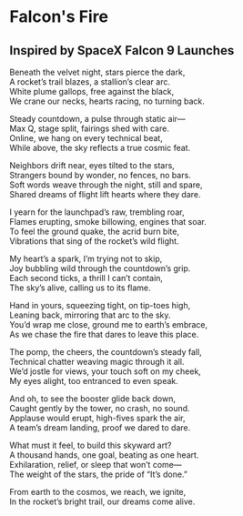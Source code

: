 # Falcon's Fire
## Inspired by SpaceX Falcon 9 Launches

Beneath the velvet night, stars pierce the dark,  
A rocket’s trail blazes, a stallion’s clear arc.  
White plume gallops, free against the black,  
We crane our necks, hearts racing, no turning back.

Steady countdown, a pulse through static air—  
Max Q, stage split, fairings shed with care.  
Online, we hang on every technical beat,  
While above, the sky reflects a true cosmic feat.

Neighbors drift near, eyes tilted to the stars,  
Strangers bound by wonder, no fences, no bars.  
Soft words weave through the night, still and spare,  
Shared dreams of flight lift hearts where they dare.

I yearn for the launchpad’s raw, trembling roar,  
Flames erupting, smoke billowing, engines that soar.  
To feel the ground quake, the acrid burn bite,  
Vibrations that sing of the rocket’s wild flight.

My heart’s a spark, I’m trying not to skip,  
Joy bubbling wild through the countdown’s grip.  
Each second ticks, a thrill I can’t contain,  
The sky’s alive, calling us to its flame.

Hand in yours, squeezing tight, on tip-toes high,  
Leaning back, mirroring that arc to the sky.  
You’d wrap me close, ground me to earth’s embrace,  
As we chase the fire that dares to leave this place.

The pomp, the cheers, the countdown’s steady fall,  
Technical chatter weaving magic through it all.  
We’d jostle for views, your touch soft on my cheek,  
My eyes alight, too entranced to even speak.

And oh, to see the booster glide back down,  
Caught gently by the tower, no crash, no sound.  
Applause would erupt, high-fives spark the air,  
A team’s dream landing, proof we dared to dare.

What must it feel, to build this skyward art?  
A thousand hands, one goal, beating as one heart.  
Exhilaration, relief, or sleep that won’t come—  
The weight of the stars, the pride of “It’s done.”

From earth to the cosmos, we reach, we ignite,  
In the rocket’s bright trail, our dreams come alive.
